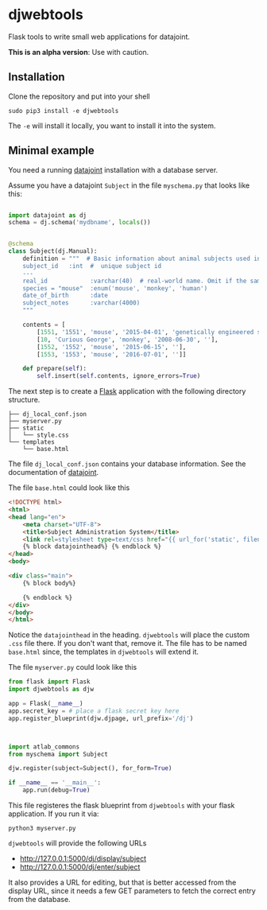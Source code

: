 # djwebtools
Flask tools to write small web applications for datajoint.

**This is an alpha version**: Use with caution.

## Installation

Clone the repository and put into your shell

```sudo pip3 install -e djwebtools```

The ```-e``` will install it locally, you want to install it into the system.

## Minimal example

You need a running [datajoint](http://datajoint.github.io/) installation with a database server.

Assume you have a datajoint `Subject` in the file `myschema.py` that looks like this:

```python

import datajoint as dj
schema = dj.schema('mydbname', locals())


@schema
class Subject(dj.Manual):
    definition = """  # Basic information about animal subjects used in experiments
    subject_id   :int  #  unique subject id
    ---
    real_id            :varchar(40)  # real-world name. Omit if the same as subject_id
    species = "mouse"  :enum('mouse', 'monkey', 'human')
    date_of_birth      :date
    subject_notes      :varchar(4000)
    """

    contents = [
        [1551, '1551', 'mouse', '2015-04-01', 'genetically engineered super mouse'],
        [10, 'Curious George', 'monkey', '2008-06-30', ''],
        [1552, '1552', 'mouse', '2015-06-15', ''],
        [1553, '1553', 'mouse', '2016-07-01', '']]

    def prepare(self):
        self.insert(self.contents, ignore_errors=True)

```

The next step is to create a [Flask](http://flask.pocoo.org/) application with the following directory structure.

```
├── dj_local_conf.json
├── myserver.py
├── static
│   └── style.css
└── templates
    └── base.html

```

The file `dj_local_conf.json` contains your database information. See the documentation of [datajoint](http://datajoint.github.io/).

The file `base.html` could look like this

```html
<!DOCTYPE html>
<html>
<head lang="en">
    <meta charset="UTF-8">
    <title>Subject Administration System</title>
    <link rel=stylesheet type=text/css href="{{ url_for('static', filename='style.css') }}">
    {% block datajointhead%} {% endblock %}
</head>
<body>

<div class="main">
    {% block body%}

    {% endblock %}
</div>
</body>
</html>
```

Notice the `datajointhead` in the heading. `djwebtools` will place the custom `.css` file there. If you don't want that,
remove it. The file has to be named `base.html` since, the templates in `djwebtools` will extend it.

The file `myserver.py` could look like this

```python
from flask import Flask
import djwebtools as djw

app = Flask(__name__)
app.secret_key = # place a flask secret key here
app.register_blueprint(djw.djpage, url_prefix='/dj')



import atlab_commons
from myschema import Subject

djw.register(subject=Subject(), for_form=True)

if __name__ == '__main__':
    app.run(debug=True)

```

This file registeres the flask blueprint from `djwebtools` with your flask application. If you run it via:

```python3 myserver.py```

`djwebtools` will provide the following URLs

- http://127.0.0.1:5000/dj/display/subject
- http://127.0.0.1:5000/dj/enter/subject

It also provides a URL for editing, but that is better accessed from the display URL, since it needs a few GET parameters
to fetch the correct entry from the database.